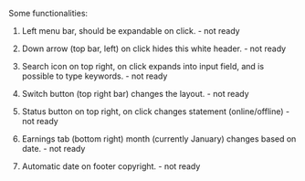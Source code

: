Some functionalities:
1. Left menu bar, should be expandable on click. - not ready

2. Down arrow (top bar, left) on click hides this white header. - not ready

3. Search icon on top right, on click expands into input field, and is possible to type keywords. - not ready

4. Switch button (top right bar) changes the layout. - not ready

5. Status button on top right, on click changes statement (online/offline) - not ready

6. Earnings tab (bottom right) month (currently January) changes based on date. - not ready

7. Automatic date on footer copyright. - not ready